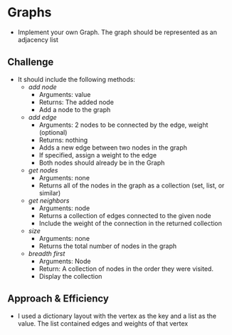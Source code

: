 # Graphs

- Implement your own Graph. The graph should be represented as an adjacency list

## Challenge

- It should include the following methods:
  - *add node*
    - Arguments: value
    - Returns: The added node
    - Add a node to the graph
  - *add edge*
    - Arguments: 2 nodes to be connected by the edge, weight (optional)
    - Returns: nothing
    - Adds a new edge between two nodes in the graph
    - If specified, assign a weight to the edge
    - Both nodes should already be in the Graph
  - *get nodes*
    - Arguments: none
    - Returns all of the nodes in the graph as a collection (set, list, or similar)
  - *get neighbors*
    - Arguments: node
    - Returns a collection of edges connected to the given node
    - Include the weight of the connection in the returned collection
  - *size*
    - Arguments: none
    - Returns the total number of nodes in the graph
  - *breadth first*
    - Arguments: Node
    - Return: A collection of nodes in the order they were visited.
    - Display the collection

## Approach & Efficiency

- I used a dictionary layout with the vertex as the key and a list as the value. The list contained edges and weights of that vertex